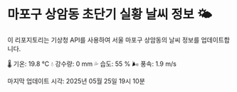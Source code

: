 
# 마포구 상암동 초단기 실황 날씨 정보 🌤️

이 리포지토리는 기상청 API를 사용하여 서울 마포구 상암동의 날씨 정보를 업데이트합니다. 

🌡️ 기온: 19.8 ℃
💧 강수량: 0 mm
💦 습도: 55 %
🌬️ 풍속: 1.9 m/s

마지막 업데이트 시각: 2025년 05월 25일 19시 10분    
